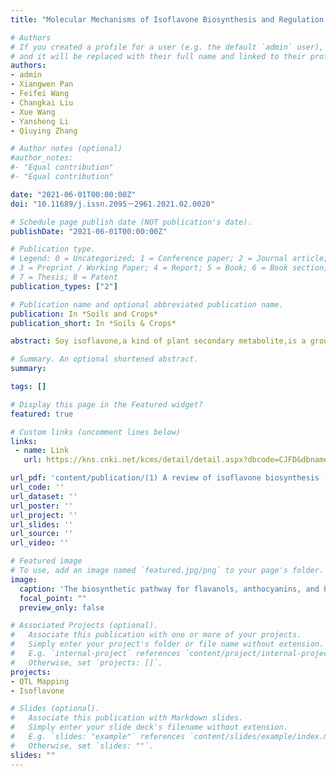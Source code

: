 ```yaml
---
title: "Molecular Mechanisms of Isoflavone Biosynthesis and Regulation in Soybean: A Review (In Chinese with English abstract)"

# Authors
# If you created a profile for a user (e.g. the default `admin` user), write the username (folder name) here 
# and it will be replaced with their full name and linked to their profile.
authors:
- admin
- Xiangwen Pan
- Feifei Wang
- Changkai Liu
- Xue Wang
- Yansheng Li
- Qiuying Zhang

# Author notes (optional)
#author_notes:
#- "Equal contribution"
#- "Equal contribution"

date: "2021-06-01T00:00:00Z"
doi: "10.11689/j.issn.2095－2961.2021.02.0020"

# Schedule page publish date (NOT publication's date).
publishDate: "2021-06-01T00:00:00Z"

# Publication type.
# Legend: 0 = Uncategorized; 1 = Conference paper; 2 = Journal article;
# 3 = Preprint / Working Paper; 4 = Report; 5 = Book; 6 = Book section;
# 7 = Thesis; 8 = Patent
publication_types: ["2"]

# Publication name and optional abbreviated publication name.
publication: In *Soils and Crops*
publication_short: In *Soils & Crops*

abstract: Soy isoflavone,a kind of plant secondary metabolite,is a group of 3-phenyl derivative synthesized by cinnamyl-Co A. Soy isoflavone is referred to as phytoestrogen,for it reduces blood pressure,alleviates menopausal symptoms and has numerous other features as well. To provide a reference for further research of isoflavone biosynthesis and molecular breeding of soybean with high isoflavone contents,this review focused the research development on the enzymes and genes related to the biosynthesis of isoflavone,and highlighted transcription factors and their genes controlling this biosynthesis pathway based on a brief overview of QTLs influencing the isoflavone contents in soybean. Some questions and future research avenue of this research area were presented as well. (大豆异黄酮，是由肉桂酰辅酶A产生的3-苯基衍生物，属植物次生代谢产物。它具有降血压、缓解更年期综合症等诸多功效，被称为“植物雌激素”。本文在阐述影响大豆子粒中异黄酮含量的QTL位点的基础上，重点综述了异黄酮生物合成途径中的多种酶和相关基因，以及调控该途径中相关酶系基因表达的转录因子和相关基因，并分析探讨了该领域一些亟待解决的问题和未来发展的方向，以期为深入研究大豆异黄酮合成的分子机制及高异黄酮大豆分子育种提供理论参考。)

# Summary. An optional shortened abstract.
summary: 

tags: []

# Display this page in the Featured widget?
featured: true

# Custom links (uncomment lines below)
links:
 - name: Link
   url: https://kns.cnki.net/kcms/detail/detail.aspx?dbcode=CJFD&dbname=CJFDLAST2021&filename=TRZW202102002&uniplatform=NZKPT&v=KVUElG2mvYg1uipEIzZqFeDXPL988AJ-OLVKQQOp3ijcLs1Wdv7bbwv9xQJ7xzCo

url_pdf: 'content/publication/(1) A review of isoflavone biosynthesis (in Chinese)/example.pdf'
url_code: ''
url_dataset: ''
url_poster: ''
url_project: ''
url_slides: ''
url_source: ''
url_video: ''

# Featured image
# To use, add an image named `featured.jpg/png` to your page's folder. 
image:
  caption: 'The biosynthetic pathway for flavanols, anthocyanins, and PAs in Arabidopsis'
  focal_point: ""
  preview_only: false

# Associated Projects (optional).
#   Associate this publication with one or more of your projects.
#   Simply enter your project's folder or file name without extension.
#   E.g. `internal-project` references `content/project/internal-project/index.md`.
#   Otherwise, set `projects: []`.
projects:
- QTL Mapping
- Isoflavone

# Slides (optional).
#   Associate this publication with Markdown slides.
#   Simply enter your slide deck's filename without extension.
#   E.g. `slides: "example"` references `content/slides/example/index.md`.
#   Otherwise, set `slides: ""`.
slides: ""
---
```


